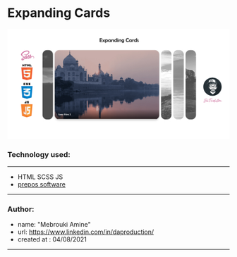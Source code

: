 # Expanding Cards

![Screenshot](screenshot.jpg)

### Technology used:
---

-   HTML SCSS JS
-   [prepos software](https://prepros.io/)

---

### Author:

- name: "Mebrouki Amine"
- url: https://www.linkedin.com/in/daproduction/
- created at : 04/08/2021

---